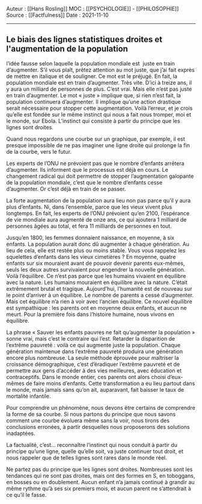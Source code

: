 Auteur : [[Hans Rosling]]
MOC : [[PSYCHOLOGIE]] - [[PHILOSOPHIE]]
Source : [[Factfulness]]
Date : 2021-11-10
***

## Le biais des lignes statistiques droites et l'augmentation de la population 

l’idée fausse selon laquelle la population mondiale est  juste en train d’augmenter. S’il vous plaît, prêtez attention au mot juste, que j’ai fait exprès de mettre en italique et de souligner. Ce mot est le préjugé. En fait, la population mondiale est en train d’augmenter. Très vite. D’ici à treize ans, il y aura un milliard de personnes de plus. C’est vrai. Mais elle n’est pas juste en train d’augmenter. Le mot « juste » implique que, si rien n’est fait, la population continuera d’augmenter. Il implique qu’une action drastique serait nécessaire pour stopper cette augmentation. Voilà l’erreur, et je crois qu’elle est fondée sur le même instinct qui nous a fait nous tromper, moi et le monde, sur Ebola. L’instinct qui consiste à partir du principe que les lignes sont droites.

Quand nous regardons une courbe sur un graphique, par exemple, il est presque impossible de ne pas imaginer une ligne droite qui prolonge la fin de la courbe, vers le futur.

Les experts de l’ONU ne prévoient pas que le nombre d’enfants arrêtera d’augmenter. Ils informent que le processus est déjà en cours. Le changement radical qui doit permettre de stopper l’augmentation galopante de la population mondiale, c’est que le nombre d’enfants cesse d’augmenter. Or c’est déjà en train de se passer.

La forte augmentation de la population aura lieu non pas parce qu’il y aura plus d’enfants. Ni, dans l’ensemble, parce que les vieux vivent plus longtemps. En fait, les experts de l’ONU prévoient qu’en 2100, l’espérance de vie mondiale aura augmenté de onze ans, ce qui ajoutera 1 milliard de personnes âgées au total, et fera 11 milliards de personnes en tout.

Jusqu’en 1800, les femmes donnaient naissance, en moyenne, à six enfants. La population aurait donc dû augmenter à chaque génération. Au lieu de cela, elle est restée plus ou moins stable. Vous vous rappelez les squelettes d’enfants dans les vieux cimetières ? En moyenne, quatre enfants sur six mouraient avant de pouvoir devenir parents eux-mêmes, seuls les deux autres survivaient pour engendrer la nouvelle génération. Voilà l’équilibre. Ce n’est pas parce que les humains vivaient en équilibre avec la nature. Les humains mouraient en équilibre avec la nature. C’était extrêmement brutal et tragique. Aujourd’hui, l’humanité est de nouveau sur le point d’arriver à un équilibre. Le nombre de parents a cessé d’augmenter. Mais cet équilibre n’a rien à voir avec l’ancien équilibre. Ce nouvel équilibre est sympathique : les parents ont en moyenne deux enfants, et aucun ne meurt. Pour la première fois dans l’histoire humaine, nous vivons en équilibre.

La phrase « Sauver les enfants pauvres ne fait qu’augmenter la population » sonne vrai, mais c’est le contraire qui l’est. Retarder la disparition de l’extrême pauvreté : voilà ce qui augmente juste la population. Chaque génération maintenue dans l’extrême pauvreté produira une génération encore plus nombreuse. La seule méthode éprouvée pour maîtriser la croissance démographique, c’est d’éradiquer l’extrême pauvreté et de permettre aux gens d’accéder à des vies meilleures, avec éducation et contraceptifs. Dans le monde entier, ces parents ont alors choisi d’eux-mêmes de faire moins d’enfants. Cette transformation a eu lieu partout dans le monde, mais jamais sans qu’on ait, auparavant, fait baisser le taux de mortalité infantile.

Pour comprendre un phénomène, nous devons être certains de comprendre la forme de sa courbe. Si nous partons du principe que nous savons comment une courbe évoluera même sans la voir, nous tirons des conclusions erronées, à partir desquelles nous proposerons des solutions inadaptées.

La factualité, c’est… reconnaître l’instinct qui nous conduit à partir du principe qu’une ligne, quelle qu’elle soit, va juste continuer tout droit, et nous rappeler que de telles lignes sont rares dans le monde réel.

Ne partez pas du principe que les lignes sont droites. Nombreuses sont les tendances qui ne sont pas droites, mais ont des formes en S, en toboggans, en bosses ou en doublement. Aucun enfant n’a jamais continué à grandir au même rythme qu’à ses six premiers mois, et aucun parent ne s’attendrait à ce qu’il le fasse.